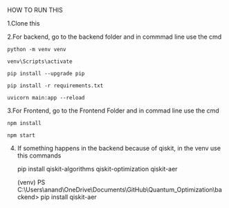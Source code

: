 HOW TO RUN THIS

1.Clone this

2.For backend, go to the backend folder and in commmad line use the cmd

    python -m venv venv
  
    venv\Scripts\activate
  
    pip install --upgrade pip
    
    pip install -r requirements.txt

    uvicorn main:app --reload
    
3.For Frontend, go to the Frontend Folder and in commad line use the cmd

    npm install
  
    npm start

4. If something happens in the backend because of qiskit, in the venv use this commands

    pip install qiskit-algorithms qiskit-optimization qiskit-aer

    (venv) PS C:\Users\anand\OneDrive\Documents\GitHub\Quantum_Optimization\backend> pip install qiskit-aer